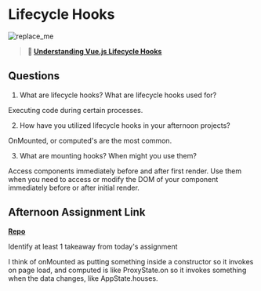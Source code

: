 # Lifecycle Hooks

![replace_me](https://codeworks.blob.core.windows.net/public/assets/img/illustrations/placeholder.svg)

> **📖 [Understanding Vue.js Lifecycle Hooks](https://codeworksacademy.com/fs-student-guide/resources/wk6/03-Vue-Lifecycle-Hooks)**

## Questions

1. What are lifecycle hooks? What are lifecycle hooks used for?

Executing code during certain processes. 

2. How have you utilized lifecycle hooks in your afternoon projects?

OnMounted, or computed's are the most common. 

3. What are mounting hooks? When might you use them?

Access components immediately before and after first render. Use them when you need to access or modify the DOM of your component immediately before or after initial render. 

## Afternoon Assignment Link

**[Repo](https://github.com/TristanFJ/late-fall21-gregslist-vue)**

Identify at least 1 takeaway from today's assignment

I think of onMounted as putting something inside a constructor so it invokes on page load, and computed is like ProxyState.on so it invokes something when the data changes, like AppState.houses.